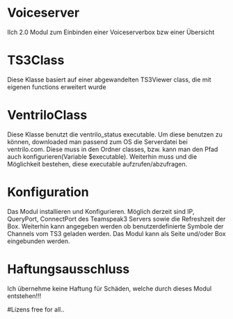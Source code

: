 # Voiceserver
Ilch 2.0 Modul zum Einbinden einer Voiceserverbox bzw einer Übersicht

# TS3Class
Diese Klasse basiert auf einer abgewandelten TS3Viewer class, die mit eigenen functions erweitert wurde

# VentriloClass
Diese Klasse benutzt die ventrilo_status executable. Um diese benutzen zu können, downloaded man passend zum OS die Serverdatei bei ventrilo.com.
Diese muss in den Ordner classes, bzw. kann man den Pfad auch konfigurieren(Variable $executable). 
Weiterhin muss und die Möglichkeit bestehen, diese executable aufzrufen/abzufragen.

# Konfiguration
Das Modul installieren und Konfigurieren.
Möglich derzeit sind IP, QueryPort, ConnectPort des Teamspeak3 Servers sowie die Refreshzeit der Box.
Weiterhin kann angegeben werden ob benutzerdefinierte Symbole der Channels vom TS3 geladen werden.
Das Modul kann als Seite und/oder Box eingebunden werden.

# Haftungsausschluss
Ich übernehme keine Haftung für Schäden, welche durch dieses Modul entstehen!!!

#Lizens
free for all..
